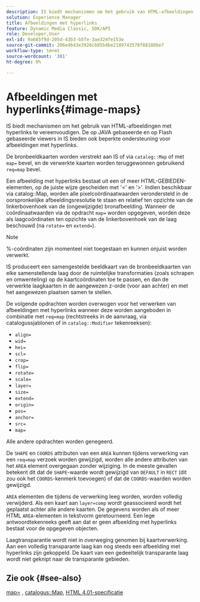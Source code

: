 ```yaml
---
description: IS biedt mechanismen om het gebruik van HTML-afbeeldingen met hyperlinks te vereenvoudigen. De op JAVA gebaseerde en op Flash gebaseerde viewers in IS bieden ook beperkte ondersteuning voor afbeeldingen met hyperlinks.
solution: Experience Manager
title: Afbeeldingen met hyperlinks
feature: Dynamic Media Classic, SDK/API
role: Developer,User
exl-id: 9a685f9d-205d-43b3-b5fe-3ae324fe153e
source-git-commit: 206e4643e3926cb85b4be2189743578f88180be7
workflow-type: tm+mt
source-wordcount: '381'
ht-degree: 0%

---
```


# Afbeeldingen met hyperlinks{#image-maps}

IS biedt mechanismen om het gebruik van HTML-afbeeldingen met hyperlinks te vereenvoudigen. De op JAVA gebaseerde en op Flash gebaseerde viewers in IS bieden ook beperkte ondersteuning voor afbeeldingen met hyperlinks.

De bronbeeldkaarten worden verstrekt aan IS of via `catalog::Map` of met `map=` bevel, en de verwerkte kaarten worden teruggewonnen gebruikend `req=map` bevel.

Een afbeelding met hyperlinks bestaat uit een of meer HTML-GEBIEDEN-elementen, op de juiste wijze gescheiden met &#39;&lt;&#39; en &#39;>&#39;. Indien beschikbaar via catalog::Map, worden alle pixelcoördinaatwaarden verondersteld in de oorspronkelijke afbeeldingsresolutie te staan en relatief ten opzichte van de linkerbovenhoek van de (ongewijzigde) bronafbeelding. Wanneer de coördinaatwaarden via de opdracht `map=` worden opgegeven, worden deze als laagcoördinaten ten opzichte van de linkerbovenhoek van de laag beschouwd (na `rotate=` en `extend=`).

>[!NOTE]
>
>%-coördinaten zijn momenteel niet toegestaan en kunnen onjuist worden verwerkt.

IS produceert een samengestelde beeldkaart van de bronbeeldkaarten van elke samenstellende laag door de ruimtelijke transformaties (zoals schrapen en omwenteling) op de kaartcoördinaten toe te passen, en dan de verwerkte laagkaarten in de aangewezen z-orde (voor aan achter) en met het aangewezen plaatsen samen te stellen.

De volgende opdrachten worden overwogen voor het verwerken van afbeeldingen met hyperlinks wanneer deze worden aangeboden in combinatie met `req=map` (rechtstreeks in de aanvraag, via catalogussjablonen of in `catalog::Modifier` tekenreeksen):

* `align=`
* `wid=`
* `hei=`
* `scl=`
* `crop=`
* `flip=`
* `rotate=`
* `scale=`
* `layer=`
* `size=`
* `extend=`
* `origin=`
* `pos=`
* `anchor=`
* `src=`
* `map=`

Alle andere opdrachten worden genegeerd.

De `SHAPE` en `COORDS` attributen van een `AREA` kunnen tijdens verwerking van een `req=map` verzoek worden gewijzigd, worden alle andere attributen van het `AREA` element overgegaan zonder wijziging. In de meeste gevallen betekent dit dat de `SHAPE`-waarde wordt gewijzigd van `DEFAULT` in `RECT` (dit zou ook het `COORDS`-kenmerk toevoegen) of dat de `COORDS`-waarden worden gewijzigd.

`AREA` elementen die tijdens de verwerking leeg worden, worden volledig verwijderd. Als een kaart aan `layer=comp` wordt geassocieerd wordt het geplaatst achter alle andere kaarten. De gegevens worden als of meer HTML `AREA`-elementen in tekstvorm geretourneerd. Een lege antwoordtekenreeks geeft aan dat er geen afbeelding met hyperlinks bestaat voor de opgegeven objecten.

Laagtransparantie wordt niet in overweging genomen bij kaartverwerking. Aan een volledig transparante laag kan nog steeds een afbeelding met hyperlinks zijn gekoppeld. De kaart van een gedeeltelijk transparante laag wordt niet geknipt naar de transparante gebieden.

## Zie ook {#see-also}

[map=](../../../../../is-api/http-ref/image-serving-api-ref/c-http-protocol-reference/c-command-reference/r-map.md#reference-8f96545f196b4b7caa616e15c2363f06) ,  [catalogus::Map](/help/aem-is-ir-api/is-api/image-catalog/image-serving-api-ref/c-image-catalog-reference/c-image-svg-data-reference/c-image-data-reference/r-map-cat.md),  [HTML 4.01-specificatie](http://www.w3.org/TR/html401/)
